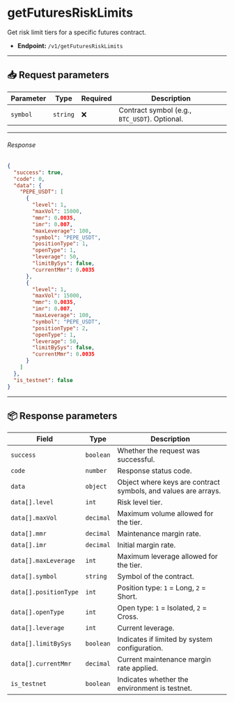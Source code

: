# getFuturesRiskLimits

Get risk limit tiers for a specific futures contract.

- **Endpoint:** `/v1/getFuturesRiskLimits`

---

## 📥 Request parameters

| **Parameter** | **Type**   | **Required** | **Description**                                     |
|---------------|------------|--------------|-----------------------------------------------------|
| `symbol`      | `string`   | ❌           | Contract symbol (e.g., `BTC_USDT`). Optional.       |

---

###### Response

```json
{
  "success": true,
  "code": 0,
  "data": {
    "PEPE_USDT": [
      {
        "level": 1,
        "maxVol": 15000,
        "mmr": 0.0035,
        "imr": 0.007,
        "maxLeverage": 100,
        "symbol": "PEPE_USDT",
        "positionType": 1,
        "openType": 1,
        "leverage": 50,
        "limitBySys": false,
        "currentMmr": 0.0035
      },
      {
        "level": 1,
        "maxVol": 15000,
        "mmr": 0.0035,
        "imr": 0.007,
        "maxLeverage": 100,
        "symbol": "PEPE_USDT",
        "positionType": 2,
        "openType": 1,
        "leverage": 50,
        "limitBySys": false,
        "currentMmr": 0.0035
      }
    ]
  },
  "is_testnet": false
}
```

---

## 📦 Response parameters

| **Field**               | **Type**    | **Description**                                                 |
|-------------------------|-------------|-----------------------------------------------------------------|
| `success`               | `boolean`   | Whether the request was successful.                             |
| `code`                  | `number`    | Response status code.                                           |
| `data`                  | `object`    | Object where keys are contract symbols, and values are arrays.  |
| `data[].level`          | `int`       | Risk level tier.                                                |
| `data[].maxVol`         | `decimal`   | Maximum volume allowed for the tier.                            |
| `data[].mmr`            | `decimal`   | Maintenance margin rate.                                        |
| `data[].imr`            | `decimal`   | Initial margin rate.                                            |
| `data[].maxLeverage`    | `int`       | Maximum leverage allowed for the tier.                          |
| `data[].symbol`         | `string`    | Symbol of the contract.                                         |
| `data[].positionType`   | `int`       | Position type: `1` = Long, `2` = Short.                         |
| `data[].openType`       | `int`       | Open type: `1` = Isolated, `2` = Cross.                         |
| `data[].leverage`       | `int`       | Current leverage.                                               |
| `data[].limitBySys`     | `boolean`   | Indicates if limited by system configuration.                   |
| `data[].currentMmr`     | `decimal`   | Current maintenance margin rate applied.                        |
| `is_testnet`            | `boolean`   | Indicates whether the environment is testnet.                   |
